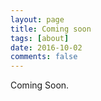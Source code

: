 ```yaml
---
layout: page
title: Coming soon
tags: [about]
date: 2016-10-02
comments: false
---
```

    
Coming Soon.
